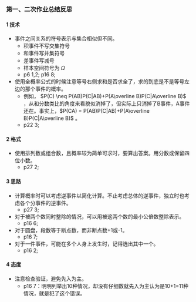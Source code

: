 ### 第一、二次作业总结反思

#### 1 技术

- 事件之间关系的符号表示与集合相似但不同。
    - 积事件不写交集符号
    - 和事件写并集符号
    - 差事件写减号
    - 样本空间符号为 $\Omega$
    - p6 1,2; p16 8;
- 使用全概率公式的时候注意等号右侧求和是否求全了，求的到底是不是等号左边的那个事件的概率。
    - 例如， $P(C) \neq P(AB)P(C|AB)+P(A\overline B)P(C|A\overline B)$ ，从和分数类比的角度来看貌似消掉了，但实际上只消掉了B事件，A事件还在。事实上，$P(CA) = P(AB)P(C|AB)+P(A\overline B)P(C|A\overline B)$ 。
    - p22 3;

#### 2 格式

- 使用排列数或组合数，且概率较为简单可求时，要算出答案。用分数或保留四位小数。
    - p27 2;

#### 3 思路

- 计算概率时可以考虑逆事件以简化计算。不止考虑总体的逆事件，独立时也考虑各个分事件的逆事件。
    - p27 3;
- 对于被两个数同时整除的情况，可以用被这两个数的最小公倍数整除表示。
    - p16 6;
- 对于圆盘，段数等于断点数，而非断点数+1或-1。
    - p16 7;
- 对于一件事件，可能在多个人身上发生时，记得选出其中一个。
    - p16 2;

#### 4 态度

- 注意检查验证，避免先入为主。
    - p16 7：明明列举出10种情况，却没有仔细数就先入为主认为是10+1=11种情况，就是犯了这个错误。
